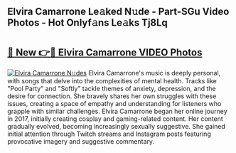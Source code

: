 ## Elvira Camarrone Le𝚊ked N𝚞de - Part-SGu Video Photos - Hot Onlyf𝚊ns Le𝚊ks Tj8Lq

# <h2><a href="http://ab99257.deff.icu/?id=Elvira+Camarrone">🔗 New 👉🔴 Elvira Camarrone VIDEO Photos</a></h2>

[![Elvira Camarrone N𝚞des](https://i.imgur.com/rIISA9y.gif)](http://ab99257.deff.icu/?id=Elvira+Camarrone)
Elvira Camarrone's music is deeply personal, with songs that delve into the complexities of mental health. Tracks like "Pool Party" and "Softly" tackle themes of anxiety, depression, and the desire for connection. She bravely shares her own struggles with these issues, creating a space of empathy and understanding for listeners who grapple with similar challenges. Elvira Camarrone began her online journey in 2017, initially creating cosplay and gaming-related content. Her content gradually evolved, becoming increasingly sexually suggestive. She gained initial attention through Twitch streams and Instagram posts featuring provocative imagery and suggestive commentary.

